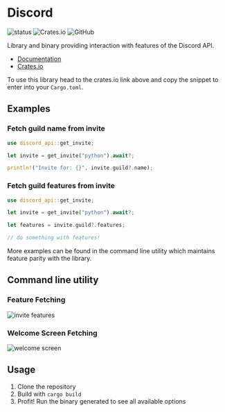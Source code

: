 # Discord

![status](https://img.shields.io/github/workflow/status/jos-b/discord_api/Test%20&%20Lint?style=for-the-badge)
![Crates.io](https://img.shields.io/crates/v/discord_api?style=for-the-badge)
![GitHub](https://img.shields.io/github/license/jos-b/discord_api?style=for-the-badge)


Library and binary providing interaction with features of the Discord API.

- [Documentation](https://docs.rs/discord_api/)
- [Crates.io](https://crates.io/crates/discord_api)

To use this library head to the crates.io link above and copy the snippet to enter into your `Cargo.toml`.

## Examples

### Fetch guild name from invite

```rust
use discord_api::get_invite;

let invite = get_invite("python").await?;

println!("Invite for: {}", invite.guild?.name);
```

### Fetch guild features from invite

```rust
use discord_api::get_invite;

let invite = get_invite("python").await?;

let features = invite.guild?.features;

// do something with features!
```

More examples can be found in the command line utility which maintains feature parity with the library.

## Command line utility

### Feature Fetching

![invite features](https://raw.githubusercontent.com/jos-b/discord/master/screenshots/invite_features.png)

### Welcome Screen Fetching

![welcome screen](https://raw.githubusercontent.com/jos-b/discord/master/screenshots/invite_welcome.png)

## Usage

1. Clone the repository
2. Build with `cargo build`
3. Profit! Run the binary generated to see all available options
